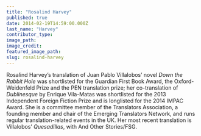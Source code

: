 ```yaml
---
title: "Rosalind Harvey"
published: true
date: 2014-02-19T14:59:00.000Z
last_name: "Harvey"
contributor_type:
image_path:
image_credit:
featured_image_path:
slug: rosalind-harvey
---
```


Rosalind Harvey’s translation of Juan Pablo Villalobos’ novel _Down the Rabbit Hole_ was shortlisted for the Guardian First Book Award, the Oxford-Weidenfeld Prize and the PEN translation prize; her co-translation of _Dublinesque_ by Enrique Vila-Matas was shortlisted for the 2013 Independent Foreign Fiction Prize and is longlisted for the 2014 IMPAC Award. She is a committee member of the Translators Association, a founding member and chair of the Emerging Translators Network, and runs regular translation-related events in the UK. Her most recent translation is Villalobos’ _Quesadillas_, with And Other Stories/FSG.

